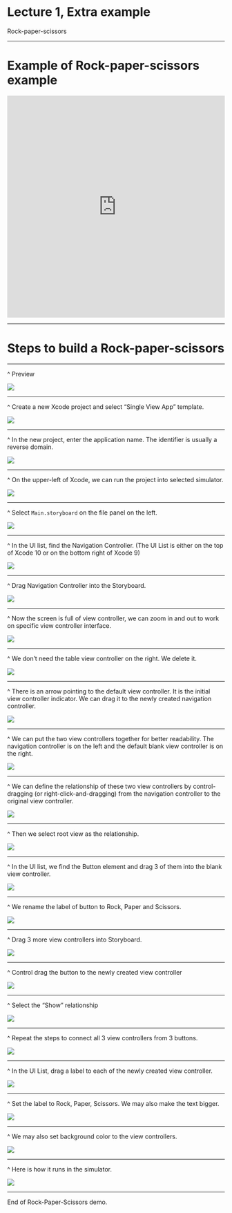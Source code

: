 # Lecture 1, Extra example

Rock-paper-scissors

----

# Example of Rock-paper-scissors example

<iframe src="https://player.vimeo.com/video/259699882?color=ff9933&byline=0&portrait=0" width="800" height="514" frameborder="0" webkitallowfullscreen mozallowfullscreen allowfullscreen style="max-width:100%"></iframe>

----

# Steps to build a Rock-paper-scissors

----

^ Preview

![](https://onionslides.com/system/media/uploads/000/000/214/original/4416-Screen_Shot_2018-03-13_at_1.43.22_AM.png)

----

^ Create a new Xcode project and select “Single View App” template.

![](https://onionslides.com/system/media/uploads/000/000/001/large/xcode-new-single-view-app.png)

----

^ In the new project, enter the application name. The identifier is usually a reverse domain.

![](https://onionslides.com/system/media/uploads/000/000/215/original/4456-xcode-new-project-detail.png)

----

^ On the upper-left of Xcode, we can run the project into selected simulator.

![](https://onionslides.com/system/media/uploads/000/000/216/original/4448-xcode-choose-view-controller.png)

----


^ Select `Main.storyboard` on the file panel on the left.

![](https://onionslides.com/system/media/uploads/000/000/217/original/4443-xcode-choose-main-storyboard.png)

----

^ In the UI list, find the Navigation Controller. (The UI List is either on the top of Xcode 10 or on the bottom right of Xcode 9)

![](https://onionslides.com/system/media/uploads/000/000/218/original/4444-xcode-choose-navigation-controller.png)

----

^ Drag Navigation Controller into the Storyboard.

![](https://onionslides.com/system/media/uploads/000/000/219/original/4454-xcode-drag-navigation-controller-to-storyboard.png)

----

^ Now the screen is full of view controller, we can zoom in and out to work on specific view controller interface.

![](https://onionslides.com/system/media/uploads/000/000/220/original/4466-xcode-zoom-out-storyboard.png)

----


^ We don’t need the table view controller on the right. We delete it.

![](https://onionslides.com/system/media/uploads/000/000/221/original/4451-xcode-delete-right-view-controller.png)

----

^ There is an arrow pointing to the default view controller. It is the initial view controller indicator. We can drag it to the newly created navigation controller.

![](https://onionslides.com/system/media/uploads/000/000/222/original/xcode-drag-starting-arrow.gif)

----

^ We can put the two view controllers together for better readability. The navigation controller is on the left and the default blank view controller is on the right.

![](https://onionslides.com/system/media/uploads/000/000/223/original/4461-xcode-reposition.png)

----


^ We can define the relationship of these two view controllers by control-dragging (or right-click-and-dragging) from the navigation controller to the original view controller.

![](https://onionslides.com/system/media/uploads/000/000/224/original/xcode-right-drag.gif)

----

^ Then we select root view as the relationship.

![](https://onionslides.com/system/media/uploads/000/000/225/original/4445-xcode-choose-root-view.png)

----

^ In the UI list, we find the Button element and drag 3 of them into the blank view controller.

![](https://onionslides.com/system/media/uploads/000/000/226/original/4452-xcode-drag-3-buttons.png)

----

^ We rename the label of button to Rock, Paper and Scissors.

![](https://onionslides.com/system/media/uploads/000/000/227/original/4460-xcode-rename-buttons.png)

----

^ Drag 3 more view controllers into Storyboard.

![](https://onionslides.com/system/media/uploads/000/000/228/original/4453-xcode-drag-3-view-controllers.png)

----

^ Control drag the button to the newly created view controller

![](https://onionslides.com/system/media/uploads/000/000/229/original/4463-xcode-right-drag-button-to-view.png)

----

^ Select the “Show” relationship

![](https://onionslides.com/system/media/uploads/000/000/230/original/4450-xcode-choose-show.png)

----
^ Repeat the steps to connect all 3 view controllers from 3 buttons.

![](https://onionslides.com/system/media/uploads/000/000/231/original/4449-xcode-connect-all-3-views.png)

----

^ In the UI List, drag a label to each of the newly created view controller.

![](https://onionslides.com/system/media/uploads/000/000/232/original/4455-xcode-drag-label.png)

----
^ Set the label to Rock, Paper, Scissors. We may also make the text bigger.

![](https://onionslides.com/system/media/uploads/000/000/233/original/4457-xcode-font-size.png)

----

^ We may also set background color to the view controllers.

![](https://onionslides.com/system/media/uploads/000/000/234/original/4447-xcode-bg-color.jpg)

----

^ Here is how it runs in the simulator.

![](https://onionslides.com/system/media/uploads/000/000/235/original/4462-xcode-result.jpg)



----

End of Rock-Paper-Scissors demo.